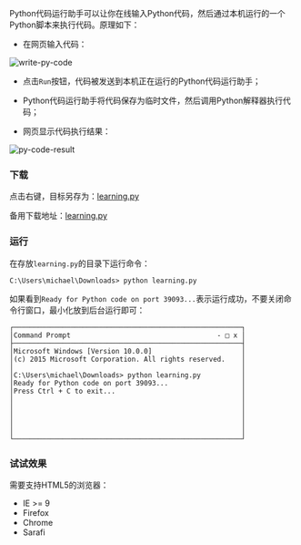 Python代码运行助手可以让你在线输入Python代码，然后通过本机运行的一个Python脚本来执行代码。原理如下：

*   在网页输入代码：

![write-py-code](http://upload-images.jianshu.io/upload_images/10103251-83c597d551c437d9?imageMogr2/auto-orient/strip%7CimageView2/2/w/1240)

*   点击`Run`按钮，代码被发送到本机正在运行的Python代码运行助手；

*   Python代码运行助手将代码保存为临时文件，然后调用Python解释器执行代码；

*   网页显示代码执行结果：

![py-code-result](http://upload-images.jianshu.io/upload_images/10103251-ea0de4281abffffe?imageMogr2/auto-orient/strip%7CimageView2/2/w/1240)

### 下载

点击右键，目标另存为：[learning.py](https://raw.githubusercontent.com/michaelliao/learn-python3/master/teach/learning.py)

备用下载地址：[learning.py](https://pan.baidu.com/s/1kU5OCOB#list/path=%2Fpub%2Fpython)

### 运行

在存放`learning.py`的目录下运行命令：

```
C:\Users\michael\Downloads> python learning.py

```

如果看到`Ready for Python code on port 39093...`表示运行成功，不要关闭命令行窗口，最小化放到后台运行即可：

```
┌────────────────────────────────────────────────────────┐
│Command Prompt                                    - □ x │
├────────────────────────────────────────────────────────┤
│Microsoft Windows [Version 10.0.0]                      │
│(c) 2015 Microsoft Corporation. All rights reserved.    │
│                                                        │
│C:\Users\michael\Downloads> python learning.py          │
│Ready for Python code on port 39093...                  │
│Press Ctrl + C to exit...                               │
│                                                        │
│                                                        │
│                                                        │
│                                                        │
│                                                        │
└────────────────────────────────────────────────────────┘

```

### 试试效果

需要支持HTML5的浏览器：

*   IE >= 9
*   Firefox
*   Chrome
*   Sarafi

